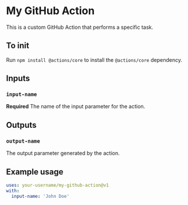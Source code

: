 # My GitHub Action

This is a custom GitHub Action that performs a specific task.

## To init
Run `npm install @actions/core` to install the `@actions/core` dependency.

## Inputs

### `input-name`

**Required** The name of the input parameter for the action.

## Outputs

### `output-name`

The output parameter generated by the action.

## Example usage

```yaml
uses: your-username/my-github-action@v1
with:
  input-name: 'John Doe'